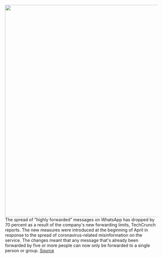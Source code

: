 <img src='https://cdn.vox-cdn.com/thumbor/2CoU0M0nZF6eMjcglukJOQmBTh4=/0x0:1092x720/1200x800/filters:focal(459x273:633x447)/cdn.vox-cdn.com/uploads/chorus_image/image/66714213/verge-whatsapp-notification-2040pxl.0.0.jpg' width='700px' /><br/>
The spread of “highly forwarded” messages on WhatsApp has dropped by 70 percent as a result of the company's new forwarding limits, TechCrunch reports. The new measures were introduced at the beginning of April in response to the spread of coronavirus-related misinformation on the service. The changes meant that any message that's already been forwarded by five or more people can now only be forwarded to a single person or group.
<a href='https://www.theverge.com/2020/4/27/21238082/whatsapp-forward-message-limits-viral-misinformation-decline'> Source <a/>
